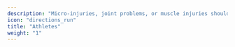 ```yaml
---
description: "Micro-injuries, joint problems, or muscle injuries should be detected at an early stage."
icon: "directions_run"
title: "Athletes"
weight: "1"
---
```



